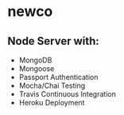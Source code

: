 # newco
## Node Server with:
- MongoDB
- Mongoose
- Passport Authentication
- Mocha/Chai Testing
- Travis Continuous Integration
- Heroku Deployment
